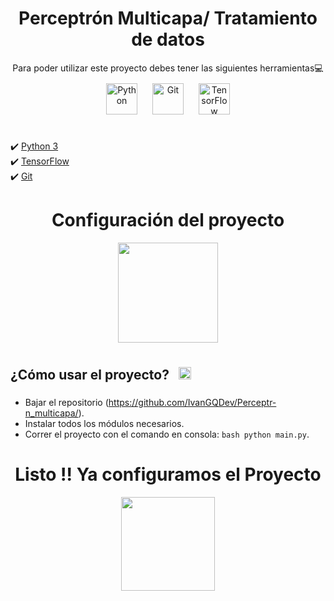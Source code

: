 # <div align="center"> Perceptrón Multicapa/ Tratamiento de datos</div>

<div align="center">  
Para poder utilizar este proyecto debes tener las siguientes herramientas💻
<div align="center">  
<a href="https://www.python.org/" target="_blank"><img style="margin: 10px" src="https://profilinator.rishav.dev/skills-assets/python-original.svg" alt="Python" height="50" /></a>  
<a href="https://github.com/" target="_blank"><img style="margin: 10px" src="https://profilinator.rishav.dev/skills-assets/git-scm-icon.svg" alt="Git" height="50" /></a>  
<a href="https://www.tensorflow.org/" target="_blank"><img style="margin: 10px" src="https://profilinator.rishav.dev/skills-assets/tensorflow-icon.svg" alt="TensorFlow" height="50" /></a>  
</div>
</div>
<br/> 

✔️ [Python 3](https://www.python.org/downloads/)
<br/> 
✔️ [TensorFlow](https://www.tensorflow.org/?hl=es-419)
<br/> 
✔️ [Git](https://git-lfs.com/)
<br/> 

# <div align="center">   Configuración del proyecto</div>
<div id="header" align="center">
    <img src="https://media0.giphy.com/media/v1.Y2lkPTc5MGI3NjExcGllNGdhZHFkb2xldzh5cnR3YXRkYzI2Nmh5OTJ6azRxeGYzMGNxYiZlcD12MV9pbnRlcm5hbF9naWZfYnlfaWQmY3Q9cw/hfdPrGV3c9F9p4bT5u/giphy.gif" 
    width="160"/> 
</div>

## <div align="left">¿Cómo usar el proyecto? <a href="https://www.python.org/" target="_blank"><img style="margin: 10px" src="https://profilinator.rishav.dev/skills-assets/git-scm-icon.svg" alt="Git" height="20" /></a></div> 
* Bajar el repositorio (https://github.com/IvanGQDev/Perceptr-n_multicapa/).
* Instalar todos los módulos necesarios.
* Correr el proyecto con el comando en consola: ```bash python main.py```.



# <div align=center> Listo !! Ya configuramos el Proyecto </div>

<div align=center>
<img src="https://media1.giphy.com/media/v1.Y2lkPTc5MGI3NjExMzk5bTcxZGp0Y3VuNTJuMzZuMDQyOWoxempwNXFmaTV1eGsyZTZwNSZlcD12MV9zdGlja2Vyc19zZWFyY2gmY3Q9cw/tocXCNSHGemCq8FEsD/200w.webp" 
    width="150"/>
</div>
<br/> 
<br/> 
